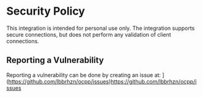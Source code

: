 # Security Policy

This integration is intended for personal use only.
The integration supports secure connections, but does not perform any validation of client connections.

## Reporting a Vulnerability

Reporting a vulnerability can be done by creating an issue at:
](https://github.com/lbbrhzn/ocpp/issues)https://github.com/lbbrhzn/ocpp/issues
